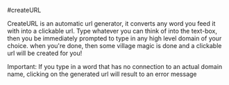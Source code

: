 #createURL

CreateURL is an automatic url generator, it converts any word you feed it with into a clickable url.
Type whatever you can think of into the text-box, then you be immediately prompted to type in any high level domain of your choice.
when you're done, then some village magic is done and a clickable url will be created for you!

Important: If you type in a word that has no connection to an actual domain name, clicking on the generated url will result to an error message
